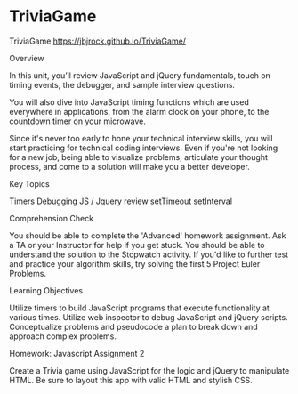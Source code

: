 # TriviaGame
TriviaGame
 https://jbjrock.github.io/TriviaGame/

Overview

In this unit, you’ll review JavaScript and jQuery fundamentals, touch on timing events, the debugger, and sample interview questions.

You will also dive into JavaScript timing functions which are used everywhere in applications, from the alarm clock on your phone, to the countdown timer on your microwave.

Since it's never too early to hone your technical interview skills, you will start practicing for technical coding interviews. Even if you're not looking for a new job, being able to visualize problems, articulate your thought process, and come to a solution will make you a better developer.


Key Topics


Timers
Debugging
JS / Jquery review
setTimeout
setInterval



Comprehension Check


You should be able to complete the 'Advanced' homework assignment. Ask a TA or your Instructor for help if you get stuck.
You should be able to understand the solution to the Stopwatch activity.
If you'd like to further test and practice your algorithm skills, try solving the first 5 Project Euler Problems.



Learning Objectives


Utilize timers to build JavaScript programs that execute functionality at various times.
Utilize web inspector to debug JavaScript and jQuery scripts.
Conceptualize problems and pseudocode a plan to break down and approach complex problems.



Homework: Javascript Assignment 2


Create a Trivia game using JavaScript for the logic and jQuery to manipulate HTML. Be sure to layout this app with valid HTML and stylish CSS.



